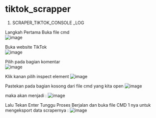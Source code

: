 # tiktok_scrapper

1. SCRAPER_TIKTOK_CONSOLE _LOG

Langkah Pertama Buka file cmd <br>
![image](https://user-images.githubusercontent.com/32626488/203287212-82796aa1-53bb-443c-befa-3692e20772c2.png)

Buka website TikTok <br>
![image](https://user-images.githubusercontent.com/32626488/203287947-9b59e602-ee5b-42aa-89ad-5fa81e05a657.png)

Pilih pada bagian komentar <br>
![image](https://user-images.githubusercontent.com/32626488/203288567-f0aa9f6b-3a38-4f58-8d1f-bc9b0be9fc36.png)

Klik kanan pilih inspect element
![image](https://user-images.githubusercontent.com/32626488/203288791-fee9bcef-1c2e-47ae-bb47-190fae9132f7.png)

Pastekan pada bagian kosong dari file cmd yang kita open
![image](https://user-images.githubusercontent.com/32626488/203289244-0abe6630-7467-446a-9f0d-ff2936f18a99.png)

maka akan menjadi : 
![image](https://user-images.githubusercontent.com/32626488/203289328-74d6dac3-5dae-4d09-91b2-1bd9224234fe.png)

Lalu Tekan Enter Tunggu Proses Berjalan dan buka file CMD 1 nya untuk mengeksport data scrapernya :
![image](https://user-images.githubusercontent.com/32626488/203289700-622e2136-7d2d-458e-9fcf-d3c016f1229e.png)


